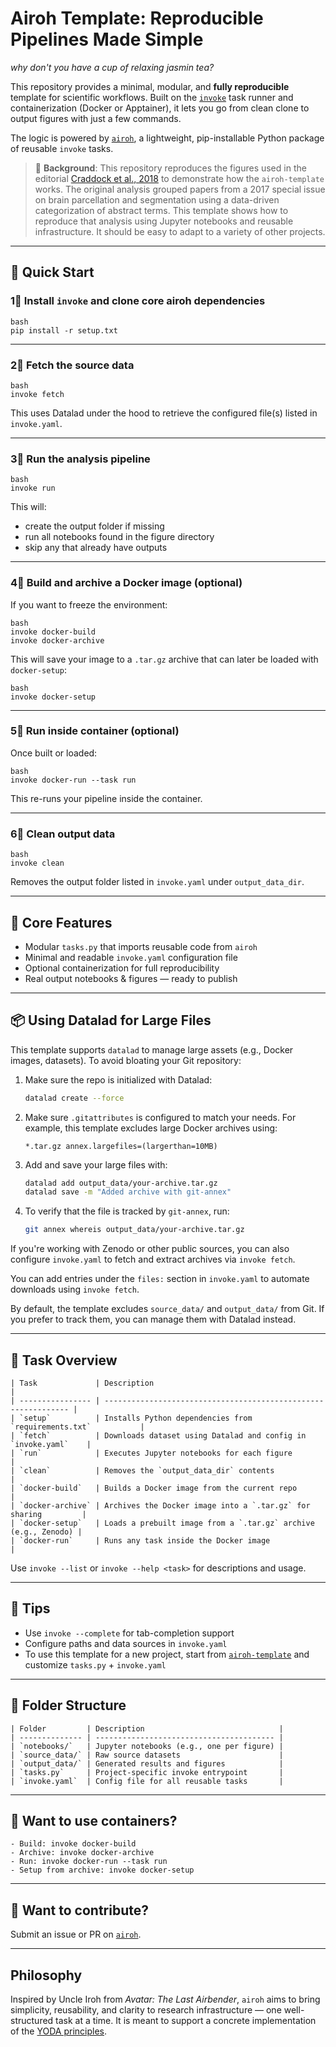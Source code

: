# Airoh Template: Reproducible Pipelines Made Simple

_why don't you have a cup of relaxing jasmin tea?_

This repository provides a minimal, modular, and **fully reproducible** template for scientific workflows. Built on the [`invoke`](https://www.pyinvoke.org/) task runner and containerization (Docker or Apptainer), it lets you go from clean clone to output figures with just a few commands.

The logic is powered by [`airoh`](https://pypi.org/project/airoh/), a lightweight, pip-installable Python package of reusable `invoke` tasks.

> 🧠 **Background**: This repository reproduces the figures used in the editorial [Craddock et al., 2018](https://doi.org/10.1016/j.neuroimage.2017.11.063) to demonstrate how the `airoh-template` works. The original analysis grouped papers from a 2017 special issue on brain parcellation and segmentation using a data-driven categorization of abstract terms. This template shows how to reproduce that analysis using Jupyter notebooks and reusable infrastructure. It should be easy to adapt to a variety of other projects.

---

## 🚀 Quick Start

### 1⃣ Install `invoke` and clone core airoh dependencies

```
bash
pip install -r setup.txt
```

---

### 2⃣ Fetch the source data

```
bash
invoke fetch
```

This uses Datalad under the hood to retrieve the configured file(s) listed in `invoke.yaml`.

---

### 3⃣ Run the analysis pipeline

```
bash
invoke run
```

This will:

* create the output folder if missing
* run all notebooks found in the figure directory
* skip any that already have outputs

---

### 4⃣ Build and archive a Docker image (optional)

If you want to freeze the environment:

```
bash
invoke docker-build
invoke docker-archive
```

This will save your image to a `.tar.gz` archive that can later be loaded with `docker-setup`:

```
bash
invoke docker-setup 
```

---

### 5⃣ Run inside container (optional)

Once built or loaded:

```
bash
invoke docker-run --task run
```

This re-runs your pipeline inside the container.

---

### 6⃣ Clean output data

```
bash
invoke clean
```

Removes the output folder listed in `invoke.yaml` under `output_data_dir`.

---

## 🧠 Core Features

* Modular `tasks.py` that imports reusable code from `airoh`
* Minimal and readable `invoke.yaml` configuration file
* Optional containerization for full reproducibility
* Real output notebooks & figures — ready to publish

---

## 📦 Using Datalad for Large Files

This template supports `datalad` to manage large assets (e.g., Docker images, datasets). To avoid bloating your Git repository:

1. Make sure the repo is initialized with Datalad:

   ```bash
   datalad create --force
   ```

2. Make sure `.gitattributes` is configured to match your needs. For example, this template excludes large Docker archives using:

   ```text
   *.tar.gz annex.largefiles=(largerthan=10MB)
   ```

3. Add and save your large files with:

   ```bash
   datalad add output_data/your-archive.tar.gz
   datalad save -m "Added archive with git-annex"
   ```

4. To verify that the file is tracked by `git-annex`, run:

   ```bash
   git annex whereis output_data/your-archive.tar.gz
   ```

If you're working with Zenodo or other public sources, you can also configure `invoke.yaml` to fetch and extract archives via `invoke fetch`.

You can add entries under the `files:` section in `invoke.yaml` to automate downloads using `invoke fetch`.

By default, the template excludes `source_data/` and `output_data/` from Git. If you prefer to track them, you can manage them with Datalad instead.

---

## 🧰 Task Overview

```
| Task             | Description                                                    |
| ---------------- | -------------------------------------------------------------- |
| `setup`          | Installs Python dependencies from `requirements.txt`           |
| `fetch`          | Downloads dataset using Datalad and config in `invoke.yaml`    |
| `run`            | Executes Jupyter notebooks for each figure                     |
| `clean`          | Removes the `output_data_dir` contents                         |
| `docker-build`   | Builds a Docker image from the current repo                    |
| `docker-archive` | Archives the Docker image into a `.tar.gz` for sharing         |
| `docker-setup`   | Loads a prebuilt image from a `.tar.gz` archive (e.g., Zenodo) |
| `docker-run`     | Runs any task inside the Docker image                          |
```

Use `invoke --list` or `invoke --help <task>` for descriptions and usage.

---

## 🧭 Tips

* Use `invoke --complete` for tab-completion support
* Configure paths and data sources in `invoke.yaml`
* To use this template for a new project, start from [`airoh-template`](https://github.com/SIMEXP/airoh-template) and customize `tasks.py` + `invoke.yaml`

---

## 📁 Folder Structure

```
| Folder         | Description                              |
| -------------- | ---------------------------------------- |
| `notebooks/`   | Jupyter notebooks (e.g., one per figure) |
| `source_data/` | Raw source datasets                      |
| `output_data/` | Generated results and figures            |
| `tasks.py`     | Project-specific invoke entrypoint       |
| `invoke.yaml`  | Config file for all reusable tasks       |
```

---

## 🧪 Want to use containers?

```
- Build: invoke docker-build
- Archive: invoke docker-archive
- Run: invoke docker-run --task run
- Setup from archive: invoke docker-setup 
```

---

## 🔁 Want to contribute?

Submit an issue or PR on [`airoh`](https://github.com/SIMEXP/airoh).

---

## Philosophy

Inspired by Uncle Iroh from *Avatar: The Last Airbender*, `airoh` aims to bring simplicity, reusability, and clarity to research infrastructure — one well-structured task at a time. It is meant to support a concrete implementation of the [YODA principles](https://handbook.datalad.org/en/latest/basics/101-127-yoda.html).

